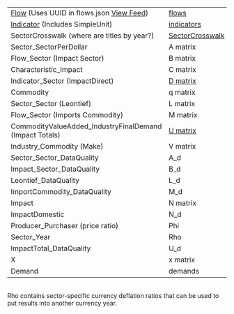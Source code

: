 | | |
| ----------- | ----------- |
| [Flow](https://github.com/USEPA/useeior/blob/master/inst/extdata/Crosswalk_USEEIO_FlowMapping.csv) (Uses UUID in flows.json [View Feed](/feed/view/#feed=flow)) | [flows](https://github.com/USEPA/fedelemflowlist/blob/master/format%20specs/FlowList.md) |
| [Indicator](https://github.com/USEPA/useeior/blob/master/inst/extdata/USEEIO_LCIA_Indicators.csv) (Includes SimpleUnit) | [indicators](https://github.com/USEPA/useeior/blob/master/format_specs/Model.md#indicators) |
| SectorCrosswalk (where are titles by year?) | <a href="https://github.com/ModelEarth/OpenFootprint/blob/main/impacts/2020/sectorcrosswalk.csv">SectorCrosswalk</a> |
| Sector_SectorPerDollar | A matrix |
| Flow_Sector (Impact Sector) | B matrix |
| Characteristic_Impact | C matrix |
| Indicator_Sector (ImpactDirect) | [D matrix](../charts/d3/chord-diagram/)  |
| Commodity | q matrix |
| Sector_Sector (Leontief) | L matrix |
| Flow_Sector (Imports Commodity) | M matrix |
| CommodityValueAdded_IndustryFinalDemand (Impact Totals) | [U matrix](https://github.com/USEPA/useeior/blob/master/format_specs/Model.md#indicators) |
| Industry_Commodity (Make) | V matrix |
| Sector\_Sector\_DataQuality | A_d |
| Impact\_Sector\_DataQuality | B_d |
| Leontief_DataQuality | L_d |
| ImportCommodity_DataQuality | M_d |
| Impact | N matrix |
| ImpactDomestic | N_d |
| Producer_Purchaser (price ratio) | Phi |
| Sector_Year | Rho |
| ImpactTotal_DataQuality | U_d |
| X | x matrix |
| Demand | demands |

<br>Rho contains sector-specific currency deflation ratios that can be used to put results into another currency year.
